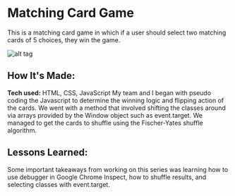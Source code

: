 # Matching Card Game
This is a matching card game in which if a user should select two matching cards of 5 choices, they win the game.

![alt tag](/images-bc2019b/matching-card.png)

## How It's Made:

**Tech used:** HTML, CSS, JavaScript
My team and I began with pseudo coding the Javascript to determine the winning logic and flipping action of the cards. We went with a method that involved shifting the classes around via arrays provided by the Window object such as event.target. We managed to get the cards to shuffle using the Fischer-Yates shuffle algorithm.


## Lessons Learned:

Some important takeaways from working on this series was learning how to use debugger in Google Chrome Inspect, how to shuffle results, and selecting classes with event.target.
